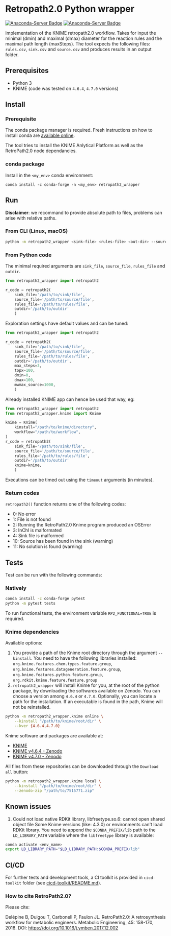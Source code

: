 # Retropath2.0 Python wrapper

[![Anaconda-Server Badge](https://anaconda.org/conda-forge/retropath2_wrapper/badges/version.svg)](https://anaconda.org/conda-forge/retropath2_wrapper) [![Anaconda-Server Badge](https://anaconda.org/conda-forge/retropath2_wrapper/badges/latest_release_date.svg)](https://anaconda.org/conda-forge/retropath2_wrapper)

Implementation of the KNIME retropath2.0 workflow. Takes for input the minimal (dmin) and maximal (dmax) diameter for the reaction rules and the maximal path length (maxSteps). The tool expects the following files: `rules.csv`, `sink.csv` and `source.csv` and produces results in an output folder.

## Prerequisites

- Python 3
- KNIME (code was tested on `4.6.4`, `4.7.0` versions)

## Install

### Prerequisite

The conda package manager is required. Fresh instructions on how to install conda are [available online](https://docs.conda.io/projects/conda/en/latest/user-guide/install/).

The tool tries to install the KNIME Anlytical Platform as well as the RetroPath2.0 node dependancies.

### conda package

Install in the `<my_env>` conda environment:

```shell
conda install -c conda-forge -n <my_env> retropath2_wrapper
```

## Run

**Disclaimer**: we recommand to provide absolute path to files, problems can arise with relative paths.

### From CLI (Linux, macOS)

```sh
python -m retropath2_wrapper <sink-file> <rules-file> <out-dir> --source_file <source-file>
```

### From Python code

The minimal required arguments are `sink_file`, `source_file`, `rules_file` and `outdir`.

```python
from retropath2_wrapper import retropath2

r_code = retropath2(
    sink_file='/path/to/sink/file',
    source_file='/path/to/source/file',
    rules_file='/path/to/rules/file',
    outdir='/path/to/outdir'
    )
```

Exploration settings have default values and can be tuned:

```python
from retropath2_wrapper import retropath2

r_code = retropath2(
    sink_file='/path/to/sink/file',
    source_file='/path/to/source/file',
    rules_file='/path/to/rules/file',
    outdir='/path/to/outdir',
    max_steps=3,
    topx=100,
    dmin=0,
    dmax=100,
    mwmax_source=1000,
    )
```

Already installed KNIME app can hence be used that way, eg:

```python
from retropath2_wrapper import retropath2
from retropath2_wrapper.knime import Knime

knime = Knime(
    kinstall="/path/to/knime/directory",
    workflow="/path/to/workflow",
)
r_code = retropath2(
    sink_file='/path/to/sink/file',
    source_file='/path/to/source/file',
    rules_file='/path/to/rules/file',
    outdir='/path/to/outdir'
    knime=knime,
    )
```

Executions can be timed out using the `timeout` arguments (in minutes).

### Return codes

`retropath2()` function returns one of the following codes:

- 0: No error
- 1: File is not found
- 2: Running the RetroPath2.0 Knime program produced an OSError
- 3: InChI is malformated
- 4: Sink file is malformed
- 10: Source has been found in the sink (warning)
- 11: No solution is found (warning)

## Tests

Test can be run with the following commands:

### Natively

```sh
conda install -c conda-forge pytest
python -m pytest tests
```

To run functional tests, the environment variable `RP2_FUNCTIONAL=TRUE` is required.

### Knime dependencies

Available options:

1. You provide a path of the Knime root directory through the argument `--kinstall`. You need to have the following libraries installed: `org.knime.features.chem.types.feature.group`, `org.knime.features.datageneration.feature.group`, `org.knime.features.python.feature.group`, `org.rdkit.knime.feature.feature.group`
2. `retropath2_wrapper` will install Knime for you, at the root of the python package, by downloading the softwares available on Zenodo. You can choose a version among `4.6.4` or `4.7.0`. Optionally, you can locate a path for the installation. If an executable is found in the path, Knime will not be reinstalled.

```bash
python -m retropath2_wrapper.knime online \
    --kinstall "/path/to/knime/root/dir" \
    --kver {4.6.4,4.7.0}
```

Knime software and packages are available at:

- [KNIME](https://www.knime.com/)
- [KNIME v4.6.4 - Zenodo](https://zenodo.org/record/7515771)
- [KNIME v4.7.0 - Zenodo](https://zenodo.org/record/7564938)

All files from these repositories can be downloaded through the `Download all` button:

```bash
python -m retropath2_wrapper.knime local \
    --kinstall "/path/to/knime/root/dir" \
    --zenodo-zip "/path/to/7515771.zip"
```

## Known issues

1. Could not load native RDKit library, libfreetype.so.6: cannot open shared object file
   Some Knime versions (like: 4.3.0) or environments can't load RDKit library.
   You need to append the `$CONDA_PREFIX/lib` path to the `LD_LIBRARY_PATH` variable where the `libfreetype` library is available:

```sh
conda activate <env_name>
export LD_LIBRARY_PATH="$LD_LIBRARY_PATH:$CONDA_PREFIX/lib"
```

## CI/CD

For further tests and development tools, a CI toolkit is provided in `cicd-toolkit` folder (see [cicd-toolkit/README.md](cicd-toolit/README.md)).

### How to cite RetroPath2.0?

Please cite:

Delépine B, Duigou T, Carbonell P, Faulon JL. RetroPath2.0: A retrosynthesis workflow for metabolic engineers. Metabolic Engineering, 45: 158-170, 2018. DOI: https://doi.org/10.1016/j.ymben.2017.12.002
